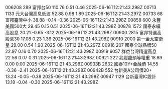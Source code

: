 006208	289	富邦台50	110.76	0.51	0.46	2025-06-16T12:21:43.298Z
00713	1133	元大台灣高息低波	52.88	0.98	1.89	2025-06-16T12:21:43.297Z
00733	68	富邦臺灣中小	38.88	-0.14	-0.36	2025-06-16T12:21:43.298Z
00858	600	永豐美國500大	29.45	0.15	0.51	2025-06-16T12:21:43.298Z
00878	1572	國泰永續高股息	20.21	-0.65	-3.12	2025-06-16T12:21:43.298Z
00900	2815	富邦特選高股息30	17.08	0.23	1.36	2025-06-16T12:21:43.298Z
00910	2000	第一金太空衛星	29.00	0.54	1.90	2025-06-16T12:21:43.297Z
00916	207	國泰全球品牌50	22.97	0.16	0.70	2025-06-16T12:21:43.298Z
00919	6057	群益台灣精選高息	22.56	0.07	0.31	2025-06-16T12:21:43.298Z
00921	222	兆豐龍頭等權重	18.89	0.00	0.00	2025-06-16T12:21:43.298Z
00933B	2632	國泰10Y+金融債	14.55	-0.36	-2.41	2025-06-16T12:21:43.298Z
00942B	552	台新美A公司債20+	13.24	-0.05	-0.38	2025-06-16T12:21:43.298Z
00947	1129	台新臺灣IC設計	13.18	-0.04	-0.30	2025-06-16T12:21:43.298Z